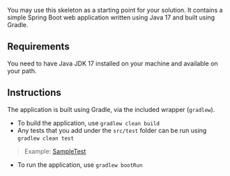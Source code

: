You may use this skeleton as a starting point for your solution. It contains a simple
Spring Boot web application written using Java 17 and built using Gradle.

## Requirements

You need to have Java JDK 17 installed on your machine and available on your path.

## Instructions

The application is built using Gradle, via the included wrapper (`gradlew`).

- To build the application, use `gradlew clean build`
- Any tests that you add under the ``src/test`` folder can be run using `gradlew clean test`
> Example: [SampleTest](src/test/java/com/casumo/videorental/SampleTest.java)
- To run the application, use `gradlew bootRun`